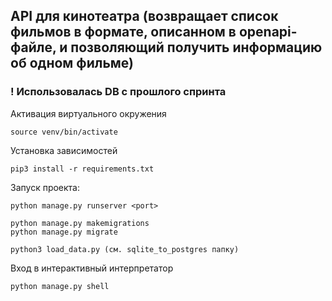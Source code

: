 ## API для кинотеатра (возвращает список фильмов в формате, описанном в openapi-файле, и позволяющий получить информацию об одном фильме)

### ! Использовалась DB с прошлого спринта

Активация виртуального окружения
```
source venv/bin/activate
```

Установка зависимостей
```
pip3 install -r requirements.txt
```

Запуск проекта:
```
python manage.py runserver <port>

python manage.py makemigrations
python manage.py migrate

python3 load_data.py (см. sqlite_to_postgres папку)
```

Вход в интерактивный интерпретатор
```
python manage.py shell
```